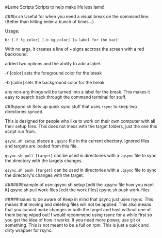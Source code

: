 #Lame Scripts
Scripts to help make life less lame!

###br.sh
Useful for when you need a visual break on the command line.
(Better than hitting enter a bunch of times...)

Usage:

    br [-f fg_color] [-b bg_color] [a label for the bar]

With no args, it creates a line of `=` signs accross the screen with a red backround.

added two options and the ability to add a label.

-f [color] sets the foreground color for the break

-b [color] sets the background color for the break

any non-arg things will be turned into a label for the break. This makes it easy to search back through the command terminal for stuff.

###qsync.sh
Sets up quick sync stuff that uses `rsync` to keep two directories synced.

This is designed for people who like to work on their own computer with all their setup files. This does not mess with the target folders, just the one this script run from.

`qsync.sh setup` places a `.qsync` file in the current directory. Ignored files and targets are loaded from this file.

`qsync.sh pull [target]` can be used in directories with a `.qsync` file to sync the directory with the targets changes.

`qsync.sh push [target]` can be used in directories with a `.qsync` file to sync the directory's changes with the target.

######Example of use:
    qsync.sh setup
    [edit the .qsync file how you want it]
    qsync.sh pull work-files
    [edit the work files]
    qsync.sh push work-files

#####Issues to be aware of
Keep in mind that qsync just uses rsync. This means that moving and deleting files will not be applied. This also means that you cannot make changes in both the target and host without one of them being wiped out! I would recommend using rsync for a while first so you get the idea of how it works. If you need more power, use git or something. This is not meant to be a full on rpm. This is just a quick and dirty wrapper for rsync.
